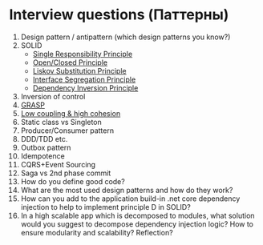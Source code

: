 # Interview questions (Паттерны)

1. Design pattern / antipattern (which design patterns you know?)
2. SOLID
    - [Single Responsibility Principle](https://metanit.com/sharp/patterns/5.1.php)
    - [Open/Closed Principle](https://metanit.com/sharp/patterns/5.2.php) 
    - [Liskov Substitution Principle](https://metanit.com/sharp/patterns/5.3.php)
    - [Interface Segregation Principle](https://metanit.com/sharp/patterns/5.4.php)
    - [Dependency Inversion Principle](https://metanit.com/sharp/patterns/5.5.php)
3. Inversion of control
4. [GRASP](https://habr.com/ru/post/92570/)
5. [Low coupling & high cohesion](https://medium.com/german-gorelkin/low-coupling-high-cohesion-d36369fb1be9)
6. Static class vs Singleton
7. Producer/Consumer pattern
8. DDD/TDD etc.
9. Outbox pattern
10. Idempotence
11. CQRS+Event Sourcing
12. Saga vs 2nd phase commit
13. How do you define good code?
14. What are the most used design patterns and how do they work?
15. How can you add to the application build-in .net core dependency injection to help to implement principle D in SOLID?
16. In a high scalable app which is decomposed to modules, what solution would you suggest to decompose dependency injection logic? How to ensure modularity and scalability? Reflection? 
